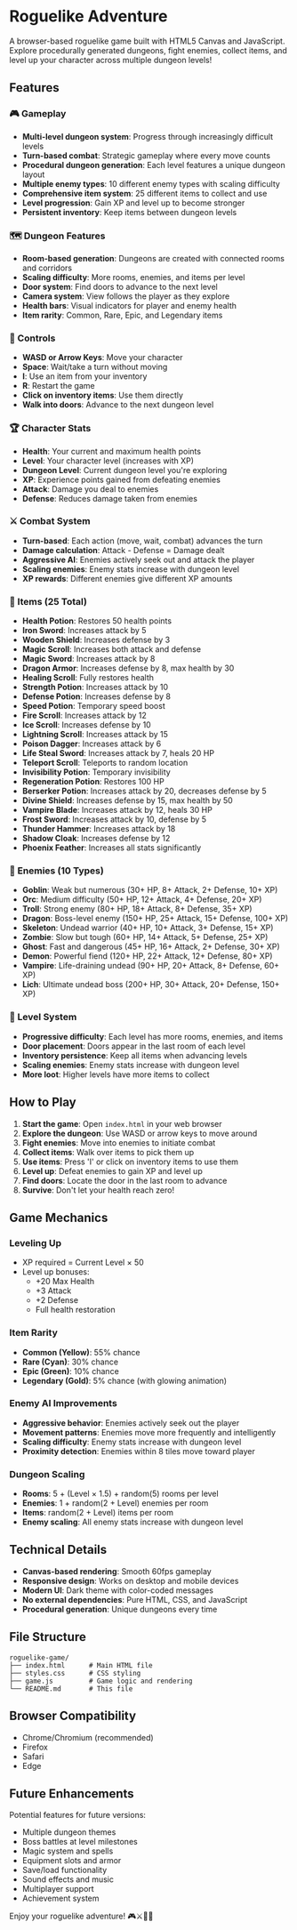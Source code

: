 # Roguelike Adventure

A browser-based roguelike game built with HTML5 Canvas and JavaScript. Explore procedurally generated dungeons, fight enemies, collect items, and level up your character across multiple dungeon levels!

## Features

### 🎮 Gameplay
- **Multi-level dungeon system**: Progress through increasingly difficult levels
- **Turn-based combat**: Strategic gameplay where every move counts
- **Procedural dungeon generation**: Each level features a unique dungeon layout
- **Multiple enemy types**: 10 different enemy types with scaling difficulty
- **Comprehensive item system**: 25 different items to collect and use
- **Level progression**: Gain XP and level up to become stronger
- **Persistent inventory**: Keep items between dungeon levels

### 🗺️ Dungeon Features
- **Room-based generation**: Dungeons are created with connected rooms and corridors
- **Scaling difficulty**: More rooms, enemies, and items per level
- **Door system**: Find doors to advance to the next level
- **Camera system**: View follows the player as they explore
- **Health bars**: Visual indicators for player and enemy health
- **Item rarity**: Common, Rare, Epic, and Legendary items

### 🎯 Controls
- **WASD or Arrow Keys**: Move your character
- **Space**: Wait/take a turn without moving
- **I**: Use an item from your inventory
- **R**: Restart the game
- **Click on inventory items**: Use them directly
- **Walk into doors**: Advance to the next dungeon level

### 🏆 Character Stats
- **Health**: Your current and maximum health points
- **Level**: Your character level (increases with XP)
- **Dungeon Level**: Current dungeon level you're exploring
- **XP**: Experience points gained from defeating enemies
- **Attack**: Damage you deal to enemies
- **Defense**: Reduces damage taken from enemies

### ⚔️ Combat System
- **Turn-based**: Each action (move, wait, combat) advances the turn
- **Damage calculation**: Attack - Defense = Damage dealt
- **Aggressive AI**: Enemies actively seek out and attack the player
- **Scaling enemies**: Enemy stats increase with dungeon level
- **XP rewards**: Different enemies give different XP amounts

### 🎒 Items (25 Total)
- **Health Potion**: Restores 50 health points
- **Iron Sword**: Increases attack by 5
- **Wooden Shield**: Increases defense by 3
- **Magic Scroll**: Increases both attack and defense
- **Magic Sword**: Increases attack by 8
- **Dragon Armor**: Increases defense by 8, max health by 30
- **Healing Scroll**: Fully restores health
- **Strength Potion**: Increases attack by 10
- **Defense Potion**: Increases defense by 8
- **Speed Potion**: Temporary speed boost
- **Fire Scroll**: Increases attack by 12
- **Ice Scroll**: Increases defense by 10
- **Lightning Scroll**: Increases attack by 15
- **Poison Dagger**: Increases attack by 6
- **Life Steal Sword**: Increases attack by 7, heals 20 HP
- **Teleport Scroll**: Teleports to random location
- **Invisibility Potion**: Temporary invisibility
- **Regeneration Potion**: Restores 100 HP
- **Berserker Potion**: Increases attack by 20, decreases defense by 5
- **Divine Shield**: Increases defense by 15, max health by 50
- **Vampire Blade**: Increases attack by 12, heals 30 HP
- **Frost Sword**: Increases attack by 10, defense by 5
- **Thunder Hammer**: Increases attack by 18
- **Shadow Cloak**: Increases defense by 12
- **Phoenix Feather**: Increases all stats significantly

### 🐉 Enemies (10 Types)
- **Goblin**: Weak but numerous (30+ HP, 8+ Attack, 2+ Defense, 10+ XP)
- **Orc**: Medium difficulty (50+ HP, 12+ Attack, 4+ Defense, 20+ XP)
- **Troll**: Strong enemy (80+ HP, 18+ Attack, 8+ Defense, 35+ XP)
- **Dragon**: Boss-level enemy (150+ HP, 25+ Attack, 15+ Defense, 100+ XP)
- **Skeleton**: Undead warrior (40+ HP, 10+ Attack, 3+ Defense, 15+ XP)
- **Zombie**: Slow but tough (60+ HP, 14+ Attack, 5+ Defense, 25+ XP)
- **Ghost**: Fast and dangerous (45+ HP, 16+ Attack, 2+ Defense, 30+ XP)
- **Demon**: Powerful fiend (120+ HP, 22+ Attack, 12+ Defense, 80+ XP)
- **Vampire**: Life-draining undead (90+ HP, 20+ Attack, 8+ Defense, 60+ XP)
- **Lich**: Ultimate undead boss (200+ HP, 30+ Attack, 20+ Defense, 150+ XP)

### 🚪 Level System
- **Progressive difficulty**: Each level has more rooms, enemies, and items
- **Door placement**: Doors appear in the last room of each level
- **Inventory persistence**: Keep all items when advancing levels
- **Scaling enemies**: Enemy stats increase with dungeon level
- **More loot**: Higher levels have more items to collect

## How to Play

1. **Start the game**: Open `index.html` in your web browser
2. **Explore the dungeon**: Use WASD or arrow keys to move around
3. **Fight enemies**: Move into enemies to initiate combat
4. **Collect items**: Walk over items to pick them up
5. **Use items**: Press 'I' or click on inventory items to use them
6. **Level up**: Defeat enemies to gain XP and level up
7. **Find doors**: Locate the door in the last room to advance
8. **Survive**: Don't let your health reach zero!

## Game Mechanics

### Leveling Up
- XP required = Current Level × 50
- Level up bonuses:
  - +20 Max Health
  - +3 Attack
  - +2 Defense
  - Full health restoration

### Item Rarity
- **Common (Yellow)**: 55% chance
- **Rare (Cyan)**: 30% chance  
- **Epic (Green)**: 10% chance
- **Legendary (Gold)**: 5% chance (with glowing animation)

### Enemy AI Improvements
- **Aggressive behavior**: Enemies actively seek out the player
- **Movement patterns**: Enemies move more frequently and intelligently
- **Scaling difficulty**: Enemy stats increase with dungeon level
- **Proximity detection**: Enemies within 8 tiles move toward player

### Dungeon Scaling
- **Rooms**: 5 + (Level × 1.5) + random(5) rooms per level
- **Enemies**: 1 + random(2 + Level) enemies per room
- **Items**: random(2 + Level) items per room
- **Enemy scaling**: All enemy stats increase with dungeon level

## Technical Details

- **Canvas-based rendering**: Smooth 60fps gameplay
- **Responsive design**: Works on desktop and mobile devices
- **Modern UI**: Dark theme with color-coded messages
- **No external dependencies**: Pure HTML, CSS, and JavaScript
- **Procedural generation**: Unique dungeons every time

## File Structure

```
roguelike-game/
├── index.html      # Main HTML file
├── styles.css      # CSS styling
├── game.js         # Game logic and rendering
└── README.md       # This file
```

## Browser Compatibility

- Chrome/Chromium (recommended)
- Firefox
- Safari
- Edge

## Future Enhancements

Potential features for future versions:
- Multiple dungeon themes
- Boss battles at level milestones
- Magic system and spells
- Equipment slots and armor
- Save/load functionality
- Sound effects and music
- Multiplayer support
- Achievement system

Enjoy your roguelike adventure! 🎮⚔️🐉🚪 